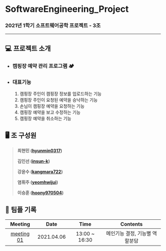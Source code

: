 # SoftwareEngineering_Project

### 2021년 1학기 소프트웨어공학 프로젝트 - 3조

---

## :computer: 프로젝트 소개

* ### 캠핑장 예약 관리 프로그램 :camping:

* ### 대표기능

  1. 캠핑장 주인이 캠핑장 정보를 업로드하는 기능
  2. 캠핑장 주인이 요청된 예약을 승낙하는 기능
  3. 손님이 캠핑장 예약을 요청하는 기능
  4. 캠핑장 예약을 보고 수정하는 기능
  5. 캠핑장 예약을 취소하는 기능

## :desktop_computer: 조 구성원

> **최현민 ([hyunmin0317](https://github.com/hyunmin0317))**
>
> **김인선 ([insun-k](https://github.com/insun-k))**
>
> **강윤수 ([kangmara722](https://github.com/kangmara722))**
>
> **염휘주 ([yeomhwijui](https://github.com/yeomhwijui))**
>
> **이승훈 ([hoony970504](https://github.com/hoony970504))**

## :book: 팀플 기록

|                           Meeting                            |    Date    |     Time      |            Contents            |
| :----------------------------------------------------------: | :--------: | :-----------: | :----------------------------: |
| [meeting 01](https://github.com/hyunmin0317/SoftwareEngineering_Project/blob/master/minutes/meeting01.md) | 2021.04.06 | 13:00 ~ 16:30 | 메인기능 결정, 기능별 역할분담 |

